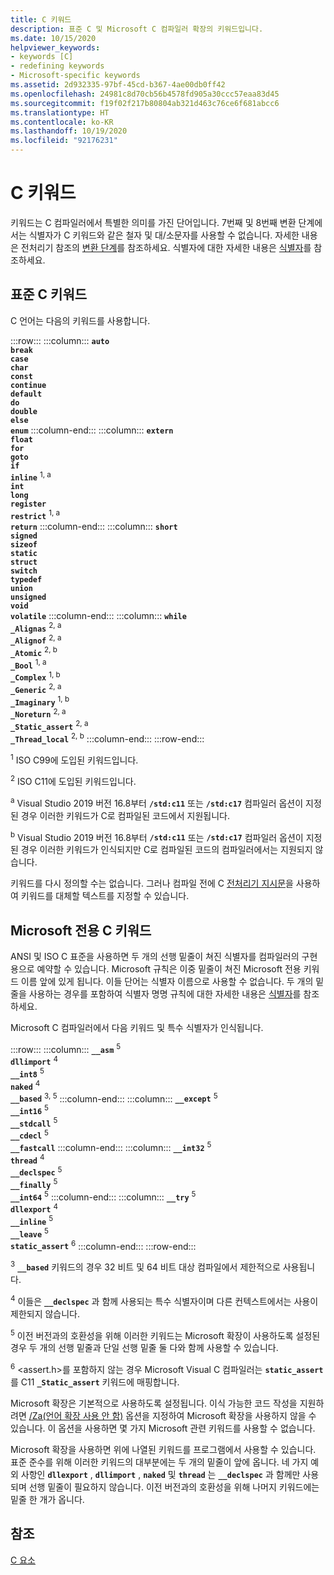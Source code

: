 ```yaml
---
title: C 키워드
description: 표준 C 및 Microsoft C 컴파일러 확장의 키워드입니다.
ms.date: 10/15/2020
helpviewer_keywords:
- keywords [C]
- redefining keywords
- Microsoft-specific keywords
ms.assetid: 2d932335-97bf-45cd-b367-4ae00db0ff42
ms.openlocfilehash: 24981c8d70cb56b4578fd905a30ccc57eaa83d45
ms.sourcegitcommit: f19f02f217b80804ab321d463c76ce6f681abcc6
ms.translationtype: HT
ms.contentlocale: ko-KR
ms.lasthandoff: 10/19/2020
ms.locfileid: "92176231"
---
```

# <a name="c-keywords"></a>C 키워드

키워드는 C 컴파일러에서 특별한 의미를 가진 단어입니다. 7번째 및 8번째 변환 단계에서는 식별자가 C 키워드와 같은 철자 및 대/소문자를 사용할 수 없습니다. 자세한 내용은 전처리기 참조의 [변환 단계](../preprocessor/phases-of-translation.md)를 참조하세요. 식별자에 대한 자세한 내용은 [식별자](../c-language/c-identifiers.md)를 참조하세요.

## <a name="standard-c-keywords"></a>표준 C 키워드

C 언어는 다음의 키워드를 사용합니다.

:::row:::
    :::column:::
        **`auto`**\
        **`break`**\
        **`case`**\
        **`char`**\
        **`const`**\
        **`continue`**\
        **`default`**\
        **`do`**\
        **`double`**\
        **`else`**\
        **`enum`**
    :::column-end:::
    :::column:::
        **`extern`**\
        **`float`**\
        **`for`**\
        **`goto`**\
        **`if`**\
        **`inline`** <sup>1, a</sup>\
        **`int`**\
        **`long`**\
        **`register`**\
        **`restrict`** <sup>1, a</sup>\
        **`return`**
    :::column-end:::
    :::column:::
        **`short`**\
        **`signed`**\
        **`sizeof`**\
        **`static`**\
        **`struct`**\
        **`switch`**\
        **`typedef`**\
        **`union`**\
        **`unsigned`**\
        **`void`**\
        **`volatile`**
    :::column-end:::
    :::column:::
        **`while`**\
        **`_Alignas`** <sup>2, a</sup>\
        **`_Alignof`** <sup>2, a</sup>\
        **`_Atomic`** <sup>2, b</sup>\
        **`_Bool`** <sup>1, a</sup>\
        **`_Complex`** <sup>1, b</sup>\
        **`_Generic`** <sup>2, a</sup>\
        **`_Imaginary`** <sup>1, b</sup>\
        **`_Noreturn`** <sup>2, a</sup>\
        **`_Static_assert`** <sup>2, a</sup>\
        **`_Thread_local`** <sup>2, b</sup>
    :::column-end:::
:::row-end:::

<sup>1</sup>  ISO C99에 도입된 키워드입니다.

<sup>2</sup>  ISO C11에 도입된 키워드입니다.

<sup>a</sup>  Visual Studio 2019 버전 16.8부터 **`/std:c11`** 또는 **`/std:c17`** 컴파일러 옵션이 지정된 경우 이러한 키워드가 C로 컴파일된 코드에서 지원됩니다.

<sup>b</sup>  Visual Studio 2019 버전 16.8부터 **`/std:c11`** 또는 **`/std:c17`** 컴파일러 옵션이 지정된 경우 이러한 키워드가 인식되지만 C로 컴파일된 코드의 컴파일러에서는 지원되지 않습니다.

키워드를 다시 정의할 수는 없습니다. 그러나 컴파일 전에 C [전처리기 지시문](../preprocessor/preprocessor-directives.md)을 사용하여 키워드를 대체할 텍스트를 지정할 수 있습니다.

## <a name="microsoft-specific-c-keywords"></a>Microsoft 전용 C 키워드

ANSI 및 ISO C 표준을 사용하면 두 개의 선행 밑줄이 쳐진 식별자를 컴파일러의 구현용으로 예약할 수 있습니다. Microsoft 규칙은 이중 밑줄이 쳐진 Microsoft 전용 키워드 이름 앞에 있게 됩니다. 이들 단어는 식별자 이름으로 사용할 수 없습니다. 두 개의 밑줄을 사용하는 경우를 포함하여 식별자 명명 규칙에 대한 자세한 내용은 [식별자](../c-language/c-identifiers.md)를 참조하세요.

Microsoft C 컴파일러에서 다음 키워드 및 특수 식별자가 인식됩니다.

:::row:::
    :::column:::
        **`__asm`** <sup>5</sup>\
        **`dllimport`** <sup>4</sup>\
        **`__int8`** <sup>5</sup>\
        **`naked`** <sup>4</sup>\
        **`__based`** <sup>3, 5</sup>
    :::column-end:::
    :::column:::
        **`__except`** <sup>5</sup>\
        **`__int16`** <sup>5</sup>\
        **`__stdcall`** <sup>5</sup>\
        **`__cdecl`** <sup>5</sup>\
        **`__fastcall`**
    :::column-end:::
    :::column:::
        **`__int32`** <sup>5</sup>\
        **`thread`** <sup>4</sup>\
        **`__declspec`** <sup>5</sup>\
        **`__finally`** <sup>5</sup>\
        **`__int64`** <sup>5</sup>
    :::column-end:::
    :::column:::
        **`__try`** <sup>5</sup>\
        **`dllexport`** <sup>4</sup>\
        **`__inline`** <sup>5</sup>\
        **`__leave`** <sup>5</sup>\
        **`static_assert`** <sup>6</sup>
    :::column-end:::
:::row-end:::

<sup>3</sup> **`__based`** 키워드의 경우 32 비트 및 64 비트 대상 컴파일에서 제한적으로 사용됩니다.

<sup>4</sup> 이들은 **`__declspec`** 과 함께 사용되는 특수 식별자이며 다른 컨텍스트에서는 사용이 제한되지 않습니다.

<sup>5</sup> 이전 버전과의 호환성을 위해 이러한 키워드는 Microsoft 확장이 사용하도록 설정된 경우 두 개의 선행 밑줄과 단일 선행 밑줄 둘 다와 함께 사용할 수 있습니다.

<sup>6</sup> <assert.h>를 포함하지 않는 경우 Microsoft Visual C 컴파일러는 **`static_assert`** 를 C11 **`_Static_assert`** 키워드에 매핑합니다.

Microsoft 확장은 기본적으로 사용하도록 설정됩니다. 이식 가능한 코드 작성을 지원하려면 [/Za\(언어 확장 사용 안 함)](../build/reference/za-ze-disable-language-extensions.md) 옵션을 지정하여 Microsoft 확장을 사용하지 않을 수 있습니다. 이 옵션을 사용하면 몇 가지 Microsoft 관련 키워드를 사용할 수 없습니다.

Microsoft 확장을 사용하면 위에 나열된 키워드를 프로그램에서 사용할 수 있습니다. 표준 준수를 위해 이러한 키워드의 대부분에는 두 개의 밑줄이 앞에 옵니다. 네 가지 예외 사항인 **`dllexport`** , **`dllimport`** , **`naked`** 및 **`thread`** 는 **`__declspec`** 과 함께만 사용되며 선행 밑줄이 필요하지 않습니다. 이전 버전과의 호환성을 위해 나머지 키워드에는 밑줄 한 개가 옵니다.

## <a name="see-also"></a>참조

[C 요소](../c-language/elements-of-c.md)
